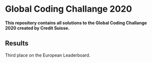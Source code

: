 # Global Coding Challange 2020
#### This repository contains all solutions to the Global Coding Challange 2020 created by Credit Suisse. 

## Results

Third place on the European Leaderboard.

